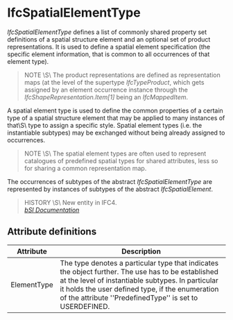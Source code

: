 IfcSpatialElementType
=====================
_IfcSpatialElementType_ defines a list of commonly shared property set
definitions of a spatial structure element and an optional set of product
representations. It is used to define a spatial element specification (the
specific element information, that is common to all occurrences of that
element type).  
  
> NOTE \S\ The product representations are defined as representation maps (at
> the level of the supertype _IfcTypeProduct_, which gets assigned by an
> element occurrence instance through the _IfcShapeRepresentation.Item[1]_
> being an _IfcMappedItem_.  
  
A spatial element type is used to define the common properties of a certain
type of a spatial structure element that may be applied to many instances of
that\S\ type to assign a specific style. Spatial element types (i.e. the
instantiable subtypes) may be exchanged without being already assigned to
occurrences.  
  
> NOTE \S\ The spatial element types are often used to represent catalogues of
> predefined spatial types for shared attributes, less so for sharing a common
> representation map.  
  
The occurrences of subtypes of the abstract _IfcSpatialElementType_ are
represented by instances of subtypes of the abstract _IfcSpatialElement_.  
  
> HISTORY \S\ New entity in IFC4.  
[ _bSI
Documentation_](https://standards.buildingsmart.org/IFC/DEV/IFC4_2/FINAL/HTML/schema/ifcproductextension/lexical/ifcspatialelementtype.htm)


Attribute definitions
---------------------
| Attribute   | Description                                                                                                                                                                                                                                                            |
|-------------|------------------------------------------------------------------------------------------------------------------------------------------------------------------------------------------------------------------------------------------------------------------------|
| ElementType | The type denotes a particular type that indicates the object further. The use has to be established at the level of instantiable subtypes. In particular it holds the user defined type, if the enumeration of the attribute ''PredefinedType'' is set to USERDEFINED. |

